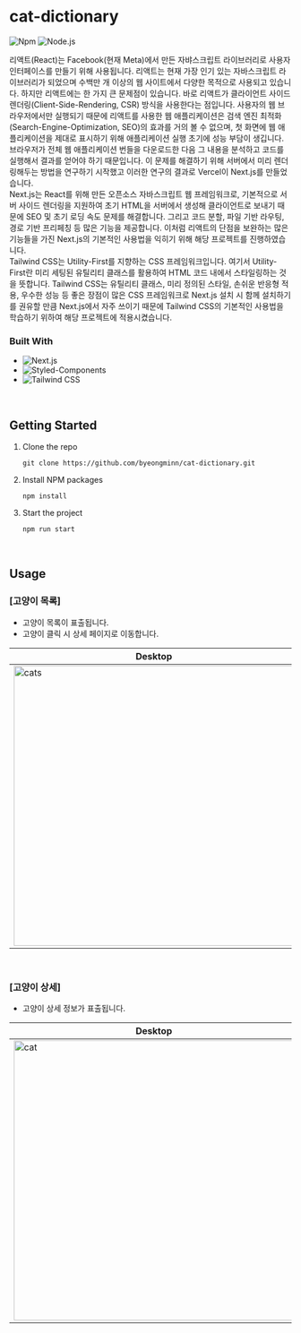 # cat-dictionary

![Npm](https://img.shields.io/badge/npm-10.7.0-orange?style=flat-square)
![Node.js](https://img.shields.io/badge/node.js-20.14.0-blue?style=flat-square)

리액트(React)는 Facebook(현재 Meta)에서 만든 자뱌스크립트 라이브러리로 사용자 인터페이스를 만들기 위해 사용됩니다. 리액트는 현재 가장 인기 있는 자바스크립트 라이브러리가 되었으며 수백만 개 이상의 웹 사이트에서 다양한 목적으로 사용되고 있습니다. 하지만 리액트에는 한 가지 큰 문제점이 있습니다. 바로 리액트가 클라이언트 사이드 렌더링(Client-Side-Rendering, CSR) 방식을 사용한다는 점입니다. 사용자의 웹 브라우저에서만 실행되기 때문에 리액트를 사용한 웹 애플리케이션은 검색 엔진 최적화(Search-Engine-Optimization, SEO)의 효과를 거의 볼 수 없으며, 첫 화면에 웹 애플리케이션을 제대로 표시하기 위해 애플리케이션 실행 초기에 성능 부담이 생깁니다. 브라우저가 전체 웹 애플리케이션 번들을 다운로드한 다음 그 내용을 분석하고 코드를 실행해서 결과를 얻어야 하기 때문입니다. 이 문제를 해결하기 위해 서버에서 미리 렌더링해두는 방법을 연구하기 시작했고 이러한 연구의 결과로 Vercel이 Next.js를 만들었습니다.
<br />
Next.js는 React를 위해 만든 오픈소스 자바스크립트 웹 프레임워크로, 기본적으로 서버 사이드 렌더링을 지원하여 초기 HTML을 서버에서 생성해 클라이언트로 보내기 때문에 SEO 및 초기 로딩 속도 문제를 해결합니다. 그리고 코드 분할, 파일 기반 라우팅, 경로 기반 프리페칭 등 많은 기능을 제공합니다. 이처럼 리액트의 단점을 보완하는 많은 기능들을 가진 Next.js의 기본적인 사용법을 익히기 위해 해당 프로젝트를 진행하였습니다.
<br />
Tailwind CSS는 Utility-First를 지향하는 CSS 프레임워크입니다. 여기서 Utility-First란 미리 세팅된 유틸리티 클래스를 활용하여 HTML 코드 내에서 스타일링하는 것을 뜻합니다. Tailwind CSS는 유틸리티 클래스, 미리 정의된 스타일, 손쉬운 반응형 적용, 우수한 성능 등 좋은 장점이 많은 CSS 프레임워크로 Next.js 설치 시 함께 설치하기를 권유할 만큼 Next.js에서 자주 쓰이기 때문에 Tailwind CSS의 기본적인 사용법을 학습하기 위하여 해당 프로젝트에 적용시켰습니다.

### Built With

- ![Next.js](https://img.shields.io/badge/Next.js-000000?style=for-the-badge&logo=Next.js&logoColor=ffffff)
- ![Styled-Components](https://img.shields.io/badge/Styled_Components-DB7093?style=for-the-badge&logo=StyledComponents&logoColor=white)
- ![Tailwind CSS](https://img.shields.io/badge/Tailwind_CSS-06B6D4?style=for-the-badge&logo=TailwindCSS&logoColor=ffffff)

<br />

## Getting Started
1. Clone the repo
   ```
   git clone https://github.com/byeongminn/cat-dictionary.git
   ```
2. Install NPM packages
   ```
   npm install
   ```
3. Start the project
   ```
   npm run start
   ```

<br />

## Usage
### [고양이 목록]
- 고양이 목록이 표출됩니다.
- 고양이 클릭 시 상세 페이지로 이동합니다.

|Desktop|Mobile|
|--------|--------|
|<img width="500" alt="cats" src="https://github.com/byeongminn/cat-dictionary/assets/74594510/a6e5ab8b-c144-40a4-97d9-b2d70d830a82">|<img width="300" alt="cats" src="https://github.com/byeongminn/cat-dictionary/assets/74594510/7eb608d7-b8ac-44d7-a367-1b63d6a3aa02">|

<br />

### [고양이 상세]
- 고양이 상세 정보가 표출됩니다.

|Desktop|Mobile|
|--------|--------|
|<img width="500" alt="cat" src="https://github.com/byeongminn/cat-dictionary/assets/74594510/925e5027-8f2b-4369-856f-5e91ecf8655b">|<img width="300" alt="cat" src="https://github.com/byeongminn/cat-dictionary/assets/74594510/743083bc-b13d-4b65-acf2-ea9e28e93ad6">|

<br />
